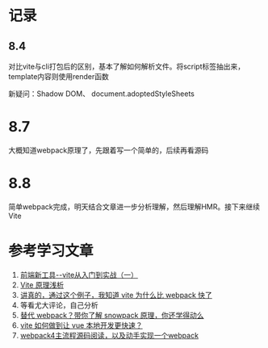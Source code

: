 # 记录

## 8.4
对比vite与cli打包后的区别，基本了解如何解析文件。将script标签抽出来，template内容则使用render函数

新疑问：Shadow DOM、 document.adoptedStyleSheets 


# 8.7
大概知道webpack原理了，先跟着写一个简单的，后续再看源码

# 8.8
简单webpack完成，明天结合文章进一步分析理解，然后理解HMR。接下来继续Vite

# 参考学习文章
1. [前端新工具--vite从入门到实战（一）](https://zhuanlan.zhihu.com/p/149033579)
2. [Vite 原理浅析](https://molunerfinn.com/learn-vite/)
3. [讲真的，通过这个例子，我知道 vite 为什么比 webpack 快了](https://juejin.im/post/6854573217333149703)
4. 等看尤大评论，自己分析
5. [替代 webpack？带你了解 snowpack 原理，你还学得动么](https://www.zhihu.com/search?type=content&q=snowpack%20vite)
6. [vite 如何做到让 vue 本地开发更快速？](https://developer.aliyun.com/article/761551)
7. [webpack4主流程源码阅读，以及动手实现一个webpack](https://zhuanlan.zhihu.com/p/150070163)